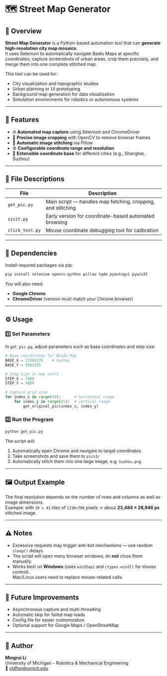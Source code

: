 # 🗺️ Street Map Generator

## 📖 Overview
**Street Map Generator** is a Python-based automation tool that can **generate high-resolution city map mosaics**.  
It uses Selenium to automatically navigate Baidu Maps at specific coordinates, capture screenshots of urban areas, crop them precisely, and merge them into one complete stitched map.

This tool can be used for:
- City visualization and topographic studies  
- Urban planning or UI prototyping  
- Background map generation for data visualization  
- Simulation environments for robotics or autonomous systems  

---

## 🧩 Features
- 🌐 **Automated map capture** using Selenium and ChromeDriver  
- 📸 **Precise image cropping** with OpenCV to remove browser frames  
- 🧱 **Automatic image stitching** via Pillow  
- ⚙️ **Configurable coordinate range and resolution**  
- 🧮 **Extensible coordinate base** for different cities (e.g., Shanghai, Suzhou)  

---

## 🧠 File Descriptions

| File | Description |
|------|--------------|
| `get_pic.py` | Main script — handles map fetching, cropping, and stitching |
| `visit.py` | Early version for coordinate-based automated browsing |
| `click_test.py` | Mouse coordinate debugging tool for calibration |

---

## 🧰 Dependencies

Install required packages via pip:

```bash
pip install selenium opencv-python pillow tqdm pyautogui pywin32
```

You will also need:
- **Google Chrome**
- **ChromeDriver** (version must match your Chrome browser)

---

## ⚙️ Usage

### 1️⃣ Set Parameters
In `get_pic.py`, adjust parameters such as base coordinates and step size:

```python
# Base coordinates for Baidu Map
BASE_X = 13386335    # Suzhou
BASE_Y = 3583355

# Step size in map units
STEP_X = 7000
STEP_Y = 4000

# Capture grid size
for index_x in range(19):      # horizontal range
    for index_y in range(41):  # vertical range
        get_original_pic(index_x, index_y)
```

### 2️⃣ Run the Program

```bash
python get_pic.py
```

The script will:
1. Automatically open Chrome and navigate to target coordinates  
2. Take screenshots and save them to `pics3/`  
3. Automatically stitch them into one large image, e.g. `Suzhou.png`  

---

## 🖼️ Output Example
The final resolution depends on the number of rows and columns as well as image dimensions.  
Example: with `19 × 41` tiles of `1236×706` pixels → about **23,484 × 28,946 px** stitched image.

---

## ⚠️ Notes
- Excessive requests may trigger anti-bot mechanisms — use random `sleep()` delays.  
- The script will open many browser windows; do **not** close them manually.  
- Works best on **Windows** (uses `win32api` and `ctypes.windll` for mouse control).  
  Mac/Linux users need to replace mouse-related calls.

---

## 🧭 Future Improvements
- Asynchronous capture and multi-threading  
- Automatic skip for failed map loads  
- Config file for easier customization  
- Optional support for Google Maps / OpenStreetMap  

---

## 👤 Author
**Mingrui Li**  
University of Michigan – Robotics & Mechanical Engineering  
📧 cldflpr@umich.edu
